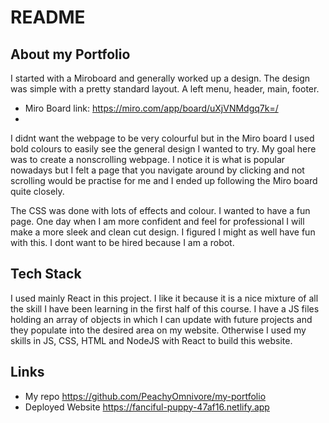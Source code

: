 # README

## About my Portfolio

I started with a Miroboard and generally worked up a design. The design was simple with a pretty standard layout. A left menu, header, main, footer. 

- Miro Board link: https://miro.com/app/board/uXjVNMdgq7k=/
- 
I didnt want the webpage to be very colourful but in the Miro board I used bold colours to easily see the general design I wanted to try. My goal here was to create a nonscrolling webpage. I notice it is what is popular nowadays but I felt a page that you navigate around by clicking and not scrolling would be practise for me and I ended up following the Miro board quite closely. 

The CSS was done with lots of effects and colour. I wanted to have a fun page. One day when I am more confident and feel for professional I will make a more sleek and clean cut design. I figured I might as well have fun with this. I dont want to be hired because I am a robot.

## Tech Stack

I used mainly React in this project. I like it because it is a nice mixture of all the skill I have been learning in the first half of this course. I have a JS files holding an array of objects in which I can update with future projects and they populate into the desired area on my website. Otherwise I used my skills in JS, CSS, HTML and NodeJS with React to build this website. 

## Links

- My repo https://github.com/PeachyOmnivore/my-portfolio
- Deployed Website https://fanciful-puppy-47af16.netlify.app